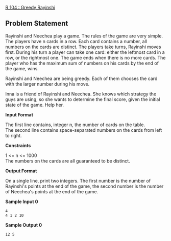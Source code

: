 [R 104 : Greedy Rayinshi](https://www.hackerrank.com/contests/may-jun-2023-ccc-lbrce-coding-practice-open/challenges/greedy-rayinshi)

**Problem Statement**
---
Rayinshi and Neechea play a game. The rules of the game are very simple. The players have n cards in a row. Each card contains a number, all numbers on the cards are distinct. The players take turns, Rayinshi moves first. During his turn a player can take one card: either the leftmost card in a row, or the rightmost one. The game ends when there is no more cards. The player who has the maximum sum of numbers on his cards by the end of the game, wins.

Rayinshi and Neechea are being greedy. Each of them chooses the card with the larger number during his move.

Inna is a friend of Rayinshi and Neechea. She knows which strategy the guys are using, so she wants to determine the final score, given the initial state of the game. Help her.

**Input Format**

The first line contains, integer n, the number of cards on the table.<br>
The second line contains space-separated numbers on the cards from left to right.

**Constraints**

1 <= n <= 1000<br>
The numbers on the cards are all guaranteed to be distinct.

**Output Format**

On a single line, print two integers. The first number is the number of Rayinshi's points at the end of the game, the second number is the number of Neechea's points at the end of the game.

**Sample Input 0**

```
4
4 1 2 10
```

**Sample Output 0**

```
12 5
```